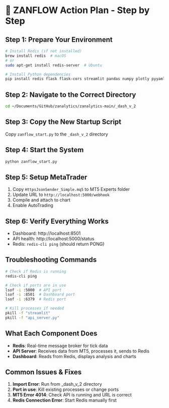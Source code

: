 # 🎯 ZANFLOW Action Plan - Step by Step

## Step 1: Prepare Your Environment
```bash
# Install Redis (if not installed)
brew install redis  # macOS
# or
sudo apt-get install redis-server  # Ubuntu

# Install Python dependencies
pip install redis flask flask-cors streamlit pandas numpy plotly pyyaml scikit-learn requests
```

## Step 2: Navigate to the Correct Directory
```bash
cd ~/Documents/GitHub/zanalytics/zanalytics-main/_dash_v_2
```

## Step 3: Copy the New Startup Script
Copy `zanflow_start.py` to the `_dash_v_2` directory

## Step 4: Start the System
```bash
python zanflow_start.py
```

## Step 5: Setup MetaTrader
1. Copy `HttpsJsonSender_Simple.mq5` to MT5 Experts folder
2. Update URL to `http://localhost:5000/webhook`
3. Compile and attach to chart
4. Enable AutoTrading

## Step 6: Verify Everything Works
- Dashboard: http://localhost:8501
- API health: http://localhost:5000/status
- Redis: `redis-cli ping` (should return PONG)

## Troubleshooting Commands
```bash
# Check if Redis is running
redis-cli ping

# Check if ports are in use
lsof -i :5000  # API port
lsof -i :8501  # Dashboard port
lsof -i :6379  # Redis port

# Kill processes if needed
pkill -f "streamlit"
pkill -f "api_server.py"
```

## What Each Component Does
- **Redis**: Real-time message broker for tick data
- **API Server**: Receives data from MT5, processes it, sends to Redis
- **Dashboard**: Reads from Redis, displays analysis and charts

## Common Issues & Fixes
1. **Import Error**: Run from _dash_v_2 directory
2. **Port in use**: Kill existing processes or change ports
3. **MT5 Error 4014**: Check API is running and URL is correct
4. **Redis Connection Error**: Start Redis manually first
